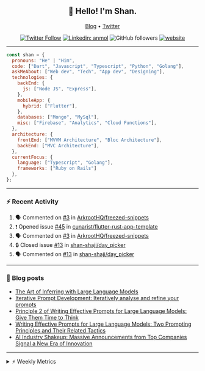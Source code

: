 <h2 align="center">👋 Hello! I'm Shan.</h2>
<p align="center">
  <a href="https://medium.com/feed/@shan-shaji">Blog</a> •
  <a href="https://twitter.com/intent/follow?screen_name=shan__shaji">Twitter</a>
</p>

<p align="center"><a href="https://twitter.com/intent/follow?screen_name=shan__shaji"><img src="https://img.shields.io/twitter/follow/shan__shaji?style=flat" alt="Twitter Follow"></a>
<a href="https://www.linkedin.com/in/shan-shaji/"><img src="https://img.shields.io/badge/shan-shaji?style=flat-square&amp;logo=Linkedin&amp;logoColor=white&amp;link=https://www.linkedin.com/in/shan-shaji/" alt="Linkedin: anmol"></a>
<img src="https://img.shields.io/github/followers/shan-shaji?label=Follow&amp;style=social" alt="GitHub followers">
<a href="http://shan-shaji.github.io/"><img src="https://img.shields.io/badge/Website-46a2f1.svg?&amp;style=flat-square&amp;logo=Google-Chrome&amp;logoColor=white&amp;link=http://shan-shaji.github.io/" alt="website"></a></p>

<hr>

```javascript
const shan = {
  pronouns: "He" | "Him",
  code: ["Dart", "Javascript", "Typescript", "Python", "Golang"],
  askMeAbout: ["Web dev", "Tech", "App dev", "Designing"],
  technologies: {
    backEnd: {
      js: ["Node JS", "Express"],
    },
    mobileApp: {
      hybrid: ["Flutter"],
    },
    databases: ["Mongo", "MySql"],
    misc: ["Firebase", "Analytics", "Cloud Functions"],
  },
  architecture: {
    frontEnd: ["MVVM Architecture", "Bloc Architecture"],
    backEnd: ["MVC Architecture"],
  },
  currentFocus: {
    language: ["Typescript", "Golang"],
    frameworks: ["Ruby on Rails"]
  },
};
```

---

### ⚡ Recent Activity

<!--START_SECTION:activity-->
1. 🗣 Commented on [#3](https://github.com/ArkrootHQ/freezed-snippets/issues/3) in [ArkrootHQ/freezed-snippets](https://github.com/ArkrootHQ/freezed-snippets)
2. ❗ Opened issue [#45](https://github.com/cunarist/flutter-rust-app-template/issues/45) in [cunarist/flutter-rust-app-template](https://github.com/cunarist/flutter-rust-app-template)
3. 🗣 Commented on [#3](https://github.com/ArkrootHQ/freezed-snippets/issues/3) in [ArkrootHQ/freezed-snippets](https://github.com/ArkrootHQ/freezed-snippets)
4. 🔒 Closed issue [#13](https://github.com/shan-shaji/day_picker/issues/13) in [shan-shaji/day_picker](https://github.com/shan-shaji/day_picker)
5. 🗣 Commented on [#13](https://github.com/shan-shaji/day_picker/issues/13) in [shan-shaji/day_picker](https://github.com/shan-shaji/day_picker)
<!--END_SECTION:activity-->

---

### 📕 Blog posts

<!-- BLOG-POST-LIST:START -->
- [The Art of Inferring with Large Language Models](https://dev.to/arkroot/the-art-of-inferring-with-large-language-models-243m)
- [Iterative Prompt Development: Iteratively analyse and refine your prompts](https://dev.to/arkroot/iterative-prompt-development-iteratively-analyse-and-refine-your-prompts-3ibl)
- [Principle 2 of Writing Effective Prompts for Large Language Models: Give Them Time to Think](https://dev.to/arkroot/principle-2-of-writing-effective-prompts-for-large-language-models-give-them-time-to-think-25j3)
- [Writing Effective Prompts for Large Language Models: Two Prompting Principles and Their Related Tactics](https://dev.to/arkroot/writing-effective-prompts-for-large-language-models-two-prompting-principles-and-their-related-tactics-151a)
- [AI Industry Shakeup: Massive Announcements from Top Companies Signal a New Era of Innovation](https://dev.to/shanshaji/ai-industry-shakeup-massive-announcements-from-top-companies-signal-a-new-era-of-innovation-pj7)
<!-- BLOG-POST-LIST:END -->

<hr>
<details>
    <summary>⚡ Weekly Metrics</summary>
    <p>
    
<!--START_SECTION:waka-->
![Code Time](http://img.shields.io/badge/Code%20Time-2%2C267%20hrs%2029%20mins-blue)

![Profile Views](http://img.shields.io/badge/Profile%20Views-5-blue)

**🐱 My GitHub Data** 

> 📦 ? Used in GitHub's Storage 
 > 
> 🏆 413 Contributions in the Year 2023
 > 
> 💼 Opted to Hire
 > 
> 📜 139 Public Repositories 
 > 
> 🔑 0 Private Repositories 
 > 
**I'm a Night 🦉** 

```text
🌞 Morning                4566 commits        ███░░░░░░░░░░░░░░░░░░░░░░   11.63 % 
🌆 Daytime                10709 commits       ███████░░░░░░░░░░░░░░░░░░   27.29 % 
🌃 Evening                17861 commits       ███████████░░░░░░░░░░░░░░   45.51 % 
🌙 Night                  6108 commits        ████░░░░░░░░░░░░░░░░░░░░░   15.56 % 
```
📅 **I'm Most Productive on Thursday** 

```text
Monday                   5612 commits        ████░░░░░░░░░░░░░░░░░░░░░   14.30 % 
Tuesday                  6321 commits        ████░░░░░░░░░░░░░░░░░░░░░   16.11 % 
Wednesday                4913 commits        ███░░░░░░░░░░░░░░░░░░░░░░   12.52 % 
Thursday                 8206 commits        █████░░░░░░░░░░░░░░░░░░░░   20.91 % 
Friday                   6807 commits        ████░░░░░░░░░░░░░░░░░░░░░   17.35 % 
Saturday                 3611 commits        ██░░░░░░░░░░░░░░░░░░░░░░░   09.20 % 
Sunday                   3774 commits        ██░░░░░░░░░░░░░░░░░░░░░░░   09.62 % 
```


📊 **This Week I Spent My Time On** 

```text
🕑︎ Time Zone: Asia/Kolkata

💬 Programming Languages: 
Dart                     12 hrs 14 mins      ██████████░░░░░░░░░░░░░░░   41.20 % 
TypeScript               12 hrs 1 min        ██████████░░░░░░░░░░░░░░░   40.43 % 
PHP                      2 hrs 13 mins       ██░░░░░░░░░░░░░░░░░░░░░░░   07.46 % 
YAML                     56 mins             █░░░░░░░░░░░░░░░░░░░░░░░░   03.15 % 
Bash                     44 mins             █░░░░░░░░░░░░░░░░░░░░░░░░   02.49 % 

🔥 Editors: 
Android Studio           14 hrs 57 mins      █████████████░░░░░░░░░░░░   50.29 % 
VS Code                  14 hrs 46 mins      ████████████░░░░░░░░░░░░░   49.71 % 

🐱‍💻 Projects: 
turbo-flutter            14 hrs 52 mins      █████████████░░░░░░░░░░░░   50.04 % 
homeday-functions        13 hrs 47 mins      ████████████░░░░░░░░░░░░░   46.41 % 
homeday                  58 mins             █░░░░░░░░░░░░░░░░░░░░░░░░   03.30 % 
idp-android-sdk-artifacts2 mins              ░░░░░░░░░░░░░░░░░░░░░░░░░   00.13 % 
3.7.12                   2 mins              ░░░░░░░░░░░░░░░░░░░░░░░░░   00.12 % 

💻 Operating System: 
Mac                      29 hrs 43 mins      █████████████████████████   100.00 % 
```

**I Mostly Code in Dart** 

```text
Dart                     55 repos            ████████████░░░░░░░░░░░░░   46.61 % 
TypeScript               5 repos             █░░░░░░░░░░░░░░░░░░░░░░░░   04.24 % 
Python                   5 repos             █░░░░░░░░░░░░░░░░░░░░░░░░   04.24 % 
Ruby                     3 repos             █░░░░░░░░░░░░░░░░░░░░░░░░   02.54 % 
Shell                    1 repo              ░░░░░░░░░░░░░░░░░░░░░░░░░   00.85 % 
```




 Last Updated on 23/06/2023 18:55:23 UTC
<!--END_SECTION:waka-->

</p>
 </details>
